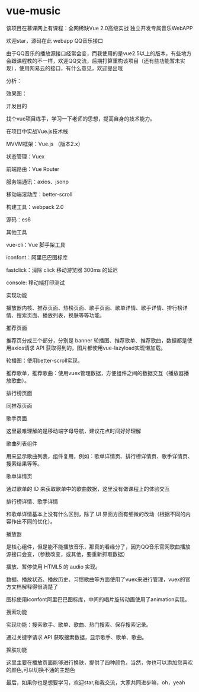 # vue-music
该项目在慕课网上有课程：全网稀缺Vue 2.0高级实战 独立开发专属音乐WebAPP

欢迎star，源码在此 webapp QQ音乐接口

由于QQ音乐的播放源接口经常会变，而我使用的是vue2.5以上的版本，有些地方会跟课程教的不一样，欢迎QQ交流，后期打算重构该项目（还有些功能暂未实现），使用网易云的接口，有什么意见，欢迎提出哦



分析：





效果图：




开发目的

找个vue项目练手，学习一下老师的思想，提高自身的技术能力。

在项目中实战Vue.js技术栈

MVVM框架：Vue.js （版本2.x）

状态管理：Vuex

前端路由：Vue Router

服务端通讯：axios、jsonp

移动端滚动库：better-scroll

构建工具：webpack 2.0

源码：es6

其他工具

vue-cli：Vue 脚手架工具

iconfont：阿里巴巴图标库

fastclick：消除 click 移动游览器 300ms 的延迟

console:  移动端打印测试

实现功能

播放器内核、推荐页面、热榜页面、歌手页面、歌单详情、歌手详情、排行榜详情、搜索页面、播放列表，换肤等等功能。

推荐页面

推荐页分成三个部分，分别是 banner 轮播图、推荐歌单、推荐歌曲，数据都是使用axios请求 API 获取得到的，图片都使用vue-lazyload实现懒加载。

轮播图：使用better-scroll实现，

推荐歌单，推荐歌曲：使用vuex管理数据，方便组件之间的数据交互（播放器播放歌曲）。

排行榜页面

同推荐页面

歌手页面

这里最难理解的是移动端字母导航，建议花点时间好好理解

歌曲列表组件

用来显示歌曲列表，组件复用，例如：歌单详情页、排行榜详情页、歌手详情页、搜索结果等等。

歌单详情页

通过歌单的 ID 来获取歌单中的歌曲数据，这里没有做课程上的体验交互

排行榜详情、歌手详情

和歌单详情基本上没有什么区别，除了 UI 界面方面有细微的改动（根据不同的内容作出不同的优化）。

播放器

是核心组件，但是能不能播放音乐，那真的看缘分了，因为QQ音乐官网歌曲播放源接口会变，（参数改变，或其他，要重新抓取数据）

播放、暂停使用 HTML5 的 audio 实现。

数据、播放状态、播放历史、习惯歌曲等方面使用了vuex来进行管理，vuex的官方文档解释得很清楚了

图标使用iconfont阿里巴巴图标库，中间的唱片旋转动画使用了animation实现。

搜索功能

实现功能：搜索歌手、歌单、歌曲、热门搜索、保存搜索记录。

通过关键字请求 API 获取搜索数据，显示歌手、歌单、歌曲。

换肤功能

这里主要在播放页面能够进行换肤，提供了四种颜色，当然，你也可以添加您喜欢的颜色,可以切换不通的主题色






最后，如果你也是想要学习，欢迎star,和我交流，大家共同进步嘛，oh，yeah